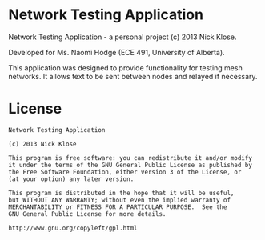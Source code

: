 Network Testing Application
===========================
Network Testing Application - a personal project (c) 2013 Nick Klose.

Developed for Ms. Naomi Hodge (ECE 491, University of Alberta).

This application was designed to provide functionality for testing 
mesh networks. It allows text to be sent between nodes and relayed 
if necessary.

License
=======
	Network Testing Application
	
	(c) 2013 Nick Klose

	This program is free software: you can redistribute it and/or modify
	it under the terms of the GNU General Public License as published by
	the Free Software Foundation, either version 3 of the License, or
	(at your option) any later version.

	This program is distributed in the hope that it will be useful,
	but WITHOUT ANY WARRANTY; without even the implied warranty of
	MERCHANTABILITY or FITNESS FOR A PARTICULAR PURPOSE.  See the
	GNU General Public License for more details.

	http://www.gnu.org/copyleft/gpl.html